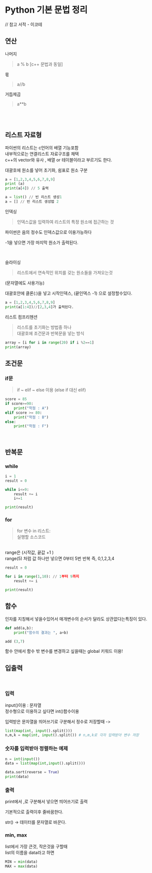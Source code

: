 # Python 기본 문법 정리 
// 참고 서적 - 이코테


## 연산

나머지
> a % b [c++ 문법과 동일]<br>

몫
> a//b

거듭제곱
>  a**b

<br><br>

## 리스트 자료형

파이썬의 리스트는 c언어의 배열 기능포함<br>
내부적으로는 연결리스트 자료구조를 채택<br>
c++의 vector와 유사 , 배열 or 테이블이라고 부르기도 한다. 
 
대괄호에 원소를 넣어 초기화, 쉼표로 원소 구분
```py
a = [1,2,3,4,5,6,7,8,9]
print (a)
print(a[4]) // 5 출력

a = list() // 빈 리스트 생성1
a = [] // 빈 리스트 생성법 2
```

인덱싱 
> 인덱스값을 입력하여 리스트의 특정 원소에 접근하는 것

파이썬은 음의 정수도 인덱스값으로 이용가능하다 

-1을 넣으면 가장 마지막 원소가 출력된다. 

<br>

슬라이싱
> 리스트에서 연속적인 위치를 갖는 원소들을 가져오는것 

(문자열에도 사용가능)

대괄호안에 클론(:)을 넣고 시작인덱스, (끝인덱스 -1) 으로 설정할수있다. 

```py
a = [1,2,3,4,5,6,7,8,9]
print(a[1:4])//[2,3,4]가 출력된다.
```

리스트 컴프리헨션
>리스트를 초기화는 방법중 하나<br>대괄호에 조건문과 반복문을 넣는 방식

```py
array = [i for i in range(20) if i %2==1]
print(array)
```

## 조건문

### if문 
> if ~ elif ~ else 이용 
(else if 대신 elif)

```py
score = 85
if score>=90:
    print("학점 : A")
elif score >= 80:
    print("학점 : B")
else:
    print("학점 : F")
```

<br>

## 반복문

### while
```py
i = 1
result = 0

while i<=9:
    result += i
    i+=1

print(result)
```



### for

>for 변수 in 리스트:<br>
   실행할 소스코드

<br>
range은 (시작값, 끝값 +1 )<br>
range(5) 처럼 값 하나만 넣으면 0부터 5번 반복 즉, 0,1,2,3,4

```py
result = 0

for i in range(1,10): // 1부터 9까지
    result += i

print(result)
```


## 함수 

인자를 지칭해서 넣을수있어서 매개변수의 순서가 달라도 상관없다는특징이 있다. 

``` py
def add(a,b):
    print("함수의 결과는 ", a+b)

add (3,7)
```

함수 안에서 함수 밖 변수를 변경하고 싶을때는 global 키워드 이용!

## 입출력
<br>

### 입력

input()이용 : 문자열<br>
정수형으로 이용하고 싶다면 int()함수이용

입력받은 문자열을 띄어쓰기로 구분해서 정수로 저장할때 ->
```py
list(map(int, input().split()))
n,m,k = map(int, input().split()) # n,m,k로 각자 입력받아 변수 저장
```

### 숫자를 입력받아 정렬하는 예제

```py
n = int(input())
data = list(map(int,input().split()))

data.sort(reverse = True)
print(data)
```

### 출력

print에서 ,로 구분해서 넣으면 띄어쓰기로 출력

기본적으로 출력이후 줄바꿈한다. 


str() -> 데이터를 문자열로 바꾼다.


### min, max
list에서 가장 큰것, 작은것을 구할때 <br>
list의 이름을 data라고 하면
```py
MIN = min(data)
MAX = max(data)
```
